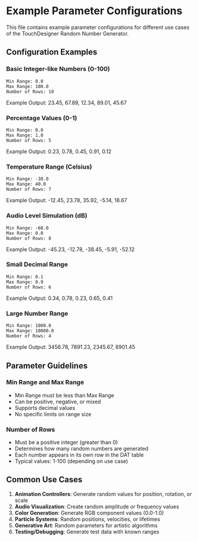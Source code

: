 # Example Parameter Configurations

This file contains example parameter configurations for different use cases of the TouchDesigner Random Number Generator.

## Configuration Examples

### Basic Integer-like Numbers (0-100)
```
Min Range: 0.0
Max Range: 100.0
Number of Rows: 10
```
Example Output: 23.45, 67.89, 12.34, 89.01, 45.67

### Percentage Values (0-1)
```
Min Range: 0.0
Max Range: 1.0
Number of Rows: 5
```
Example Output: 0.23, 0.78, 0.45, 0.91, 0.12

### Temperature Range (Celsius)
```
Min Range: -30.0
Max Range: 40.0
Number of Rows: 7
```
Example Output: -12.45, 23.78, 35.92, -5.14, 18.67

### Audio Level Simulation (dB)
```
Min Range: -60.0
Max Range: 0.0
Number of Rows: 8
```
Example Output: -45.23, -12.78, -38.45, -5.91, -52.12

### Small Decimal Range
```
Min Range: 0.1
Max Range: 0.9
Number of Rows: 6
```
Example Output: 0.34, 0.78, 0.23, 0.65, 0.41

### Large Number Range
```
Min Range: 1000.0
Max Range: 10000.0
Number of Rows: 4
```
Example Output: 3456.78, 7891.23, 2345.67, 8901.45

## Parameter Guidelines

### Min Range and Max Range
- Min Range must be less than Max Range
- Can be positive, negative, or mixed
- Supports decimal values
- No specific limits on range size

### Number of Rows
- Must be a positive integer (greater than 0)
- Determines how many random numbers are generated
- Each number appears in its own row in the DAT table
- Typical values: 1-100 (depending on use case)

## Common Use Cases

1. **Animation Controllers**: Generate random values for position, rotation, or scale
2. **Audio Visualization**: Create random amplitude or frequency values
3. **Color Generation**: Generate RGB component values (0.0-1.0)
4. **Particle Systems**: Random positions, velocities, or lifetimes
5. **Generative Art**: Random parameters for artistic algorithms
6. **Testing/Debugging**: Generate test data with known ranges